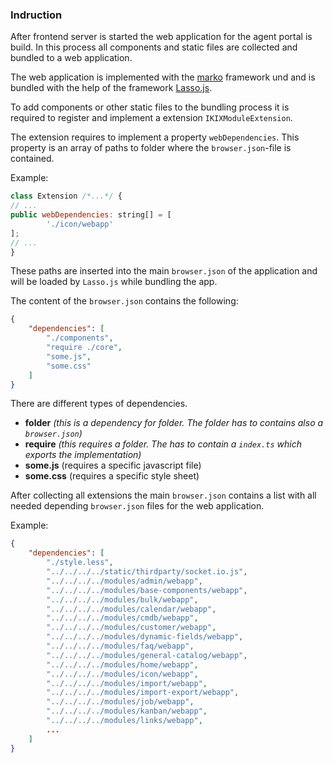 ### Indruction
After frontend server is started the web application for the agent portal is build. In this process all components and static files are collected and bundled to a web application.

The web application is implemented with the [marko](https://markojs.com/) framework und and is bundled with the help of the framework [Lasso.js](https://github.com/lasso-js/lasso).

To add components or other static files to the bundling process it is required to register and implement a extension `IKIXModuleExtension`.

The extension requires to implement a property `webDependencies`. This property is an array of paths to folder where the `browser.json`-file is contained.

Example: 
``` javascript
class Extension /*...*/ {
// ...
public webDependencies: string[] = [
        './icon/webapp'
];
// ...
}
```

These paths are inserted into the main `browser.json` of the application and will be loaded by `Lasso.js` while bundling the app.

The content of the `browser.json` contains the following:
```json
{
    "dependencies": [
        "./components",
        "require ./core",
        "some.js",
        "some.css"
    ]
}
```

There are different types of dependencies.
* **folder** *(this is a dependency for folder. The folder has to contains also a `browser.json`)*
* **require** *(this requires a folder. The has to contain a `index.ts` which exports the implementation)*
* **some.js** (requires a specific javascript file)
* **some.css** (requires a specific style sheet)

After collecting all extensions the main `browser.json` contains a list with all needed depending `browser.json` files for the web application.

Example:
```json
{
    "dependencies": [
        "./style.less",
        "../../../../static/thirdparty/socket.io.js",
        "../../../../modules/admin/webapp",
        "../../../../modules/base-components/webapp",
        "../../../../modules/bulk/webapp",
        "../../../../modules/calendar/webapp",
        "../../../../modules/cmdb/webapp",
        "../../../../modules/customer/webapp",
        "../../../../modules/dynamic-fields/webapp",
        "../../../../modules/faq/webapp",
        "../../../../modules/general-catalog/webapp",
        "../../../../modules/home/webapp",
        "../../../../modules/icon/webapp",
        "../../../../modules/import/webapp",
        "../../../../modules/import-export/webapp",
        "../../../../modules/job/webapp",
        "../../../../modules/kanban/webapp",
        "../../../../modules/links/webapp",
        ...
    ]
}
```
